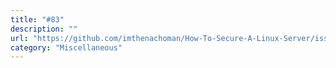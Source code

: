 ```yaml
---
title: "#83"
description: ""
url: "https://github.com/imthenachoman/How-To-Secure-A-Linux-Server/issues/83"
category: "Miscellaneous"
---
```

